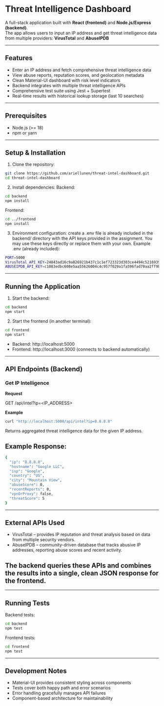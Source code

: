 # Threat Intelligence Dashboard

A full-stack application built with **React (frontend)** and **Node.js/Express (backend)**.  
The app allows users to input an IP address and get threat intelligence data from multiple providers: **VirusTotal** and **AbuseIPDB**

---

## Features

- Enter an IP address and fetch comprehensive threat intelligence data
- View abuse reports, reputation scores, and geolocation metadata
- Clean Material-UI dashboard with risk level indicators
- Backend integrates with multiple threat intelligence APIs
- Comprehensive test suite using Jest + Supertest
- Real-time results with historical lookup storage (last 10 searches)

---

## Prerequisites

- Node.js (>= 18)
- npm or yarn

---

## Setup & Installation

1. Clone the repository:

```bash
git clone https://github.com/ariellunen/threat-intel-dashboard.git
cd threat-intel-dashboard
```

2. Install dependencies:
   Backend:

```bash
cd backend
npm install
```

Frontend:

```bash
cd ../frontend
npm install
```

3. Environment configuration: create a .env file is already included in the backend/ directory with the API keys provided in the assignment.
   You may use these keys directly or replace them with your own.
   Example .env (already included):

```bash
PORT=5000
VirusTotal_API_KEY=24843ad16c9a826921b437c1c1ef723323d303ce4494c5216939218ed313690b
ABUSEIPDB_API_KEY=c1083edbc608e5aa55626004c4c957f029a1fa596fad70aa2ff9bc13c332ae06fca3bbdef683f1db
```

---

## Running the Application

1. Start the backend:

```bash
cd backend
npm start
```

2. Start the frontend (in another terminal):

```bash
cd frontend
npm start
```

- Backend: http://localhost:5000
- Frontend: http://localhost:3000 (connects to backend automatically)

---

## API Endpoints (Backend)

### Get IP Intelligence

**Request**

GET /api/intel?ip=<IP_ADDRESS>

**Example**

```bash
curl "http://localhost:5000/api/intel?ip=8.8.8.8"
```

Returns aggregated threat intelligence data for the given IP address.

## Example Response:

```bash
{
  "ip": "8.8.8.8",
  "hostname": "Google LLC",
  "isp": "Google",
  "country": "US",
  "city": "Mountain View",
  "abuseScore": 0,
  "recentReports": 0,
  "vpnOrProxy": false,
  "threatScore": 5
}
```

---

## External APIs Used

- VirusTotal – provides IP reputation and threat analysis based on data from multiple security vendors.
- AbuseIPDB – community-driven database that tracks abusive IP addresses, reporting abuse scores and recent activity.

## The backend queries these APIs and combines the results into a single, clean JSON response for the frontend.

---

## Running Tests

Backend tests:

```bash
cd backend
npm test
```

Frontend tests:

```bash
cd frontend
npm test
```

---

## Development Notes

- Material-UI provides consistent styling across components
- Tests cover both happy path and error scenarios
- Error handling gracefully manages API failures
- Component-based architecture for maintainability
